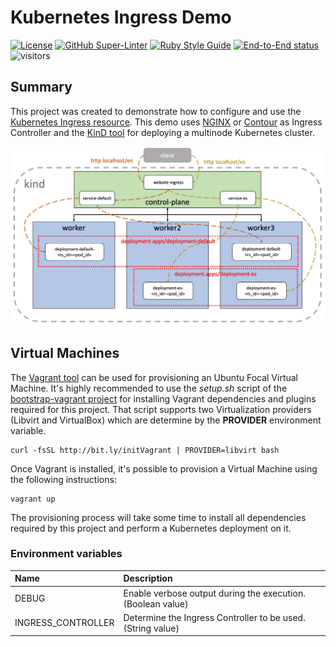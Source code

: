 # Kubernetes Ingress Demo
<!-- markdown-link-check-disable-next-line -->
[![License](https://img.shields.io/badge/License-Apache%202.0-blue.svg)](https://opensource.org/licenses/Apache-2.0)
[![GitHub Super-Linter](https://github.com/electrocucaracha/k8s-Ingress-demo/workflows/Lint%20Code%20Base/badge.svg)](https://github.com/marketplace/actions/super-linter)
[![Ruby Style Guide](https://img.shields.io/badge/code_style-rubocop-brightgreen.svg)](https://github.com/rubocop/rubocop)
[![End-to-End status](https://github.com/electrocucaracha/k8s-Ingress-demo/actions/workflows/ci.yml/badge.svg)](https://github.com/electrocucaracha/k8s-Ingress-demo/actions/workflows/ci.yml)
![visitors](https://visitor-badge.glitch.me/badge?page_id=electrocucaracha.k8s-Ingress-demo)

## Summary

This project was created to demonstrate how to configure and use the
[Kubernetes Ingress resource][1]. This demo uses [NGINX][2] or [Contour][3] as
Ingress Controller and the [KinD tool][4] for deploying a multinode Kubernetes
cluster.

![Dashboard](img/diagram.png)

## Virtual Machines

The [Vagrant tool][5] can be used for provisioning an Ubuntu Focal
Virtual Machine. It's highly recommended to use the  *setup.sh* script
of the [bootstrap-vagrant project][6] for installing Vagrant
dependencies and plugins required for this project. That script
supports two Virtualization providers (Libvirt and VirtualBox) which
are determine by the **PROVIDER** environment variable.

    curl -fsSL http://bit.ly/initVagrant | PROVIDER=libvirt bash

Once Vagrant is installed, it's possible to provision a Virtual
Machine using the following instructions:

    vagrant up

The provisioning process will take some time to install all
dependencies required by this project and perform a Kubernetes
deployment on it.

### Environment variables

| Name               | Description                                                |
|:-------------------|:-----------------------------------------------------------|
| DEBUG              | Enable verbose output during the execution.(Boolean value) |
| INGRESS_CONTROLLER | Determine the Ingress Controller to be used.(String value) |

[1]: https://kubernetes.io/docs/concepts/services-networking/ingress/
[2]: https://kubernetes.github.io/ingress-nginx/
[3]: https://projectcontour.io/
[4]: https://kind.sigs.k8s.io/
[5]: https://www.vagrantup.com/
[6]: https://github.com/electrocucaracha/bootstrap-vagrant
